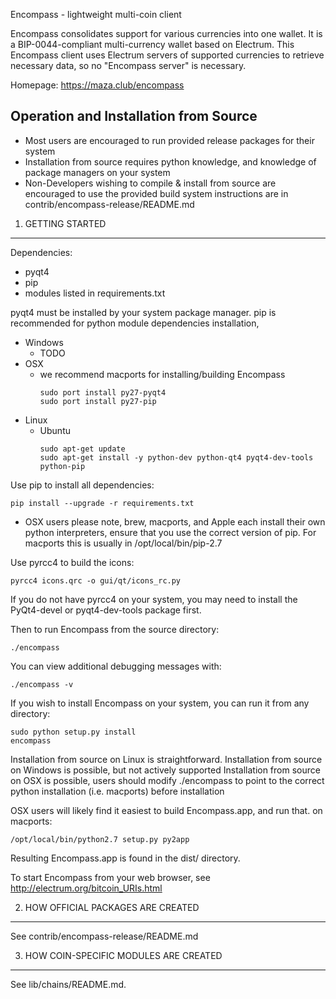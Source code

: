 Encompass - lightweight multi-coin client

Encompass consolidates support for various currencies into one wallet. It is a BIP-0044-compliant multi-currency wallet based on Electrum. This Encompass client uses Electrum servers of supported currencies to retrieve necessary data, so no "Encompass server" is necessary.

Homepage: https://maza.club/encompass

## Operation and Installation from Source
 * Most users are encouraged to run provided release packages for their system
 * Installation from source requires python knowledge, and knowledge of package managers on your system
 * Non-Developers wishing to compile & install from source are encouraged to use the provided build system
   instructions are in contrib/encompass-release/README.md

1. GETTING STARTED
------------------

Dependencies:
 - pyqt4
 - pip
 - modules listed in requirements.txt

pyqt4 must be installed by your system package manager. 
pip is recommended for python module dependencies installation, 

 * Windows
   - TODO
 * OSX
   - we recommend macports for installing/building Encompass
     ```
     sudo port install py27-pyqt4
     sudo port install py27-pip
     ```
 * Linux 
   - Ubuntu
     ```
     sudo apt-get update
     sudo apt-get install -y python-dev python-qt4 pyqt4-dev-tools python-pip
     ```


Use pip to install all dependencies:
   ```
   pip install --upgrade -r requirements.txt
   ```
   - OSX users please note, brew, macports, and Apple each install their own python interpreters, 
   ensure that you use the correct version of pip. For macports this is usually in /opt/local/bin/pip-2.7

Use pyrcc4 to build the icons:
   ``` 
   pyrcc4 icons.qrc -o gui/qt/icons_rc.py
   ```
If you do not have pyrcc4 on your system, you may need to install the PyQt4-devel or pyqt4-dev-tools package first.


Then to run Encompass from the source directory:
   ```
   ./encompass
   ```
You can view additional debugging messages with:
   ```
   ./encompass -v
   ```

If you wish to install Encompass on your system, you can run it from any
directory:
   ```
   sudo python setup.py install
   encompass
   ``` 
Installation from source on Linux is straightforward. 
Installation from source on Windows is possible, but not actively supported
Installation from source on OSX is possible, users should modify ./encompass to point 
to the correct python installation (i.e. macports) before installation

OSX users will likely find it easiest to build Encompass.app, and run that.
   on macports:
   ```
   /opt/local/bin/python2.7 setup.py py2app
   ```
   Resulting Encompass.app is found in the dist/ directory. 


To start Encompass from your web browser, see
http://electrum.org/bitcoin_URIs.html



2. HOW OFFICIAL PACKAGES ARE CREATED
------------------------------------

See contrib/encompass-release/README.md

3. HOW COIN-SPECIFIC MODULES ARE CREATED
----------------------------------------

See lib/chains/README.md.
